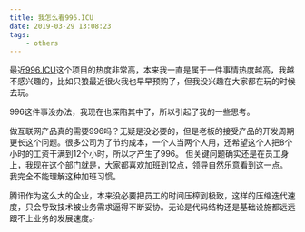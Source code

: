 ```yaml
---
title: 我怎么看996.ICU
date: 2019-03-29 13:08:23
tags:
    - others
---
```


最近[996.ICU](https://github.com/996icu/996.ICU)这个项目的热度非常高，本来我一直是属于一件事情热度越高，我越不感兴趣的，比如只狼最近很火我也早早预购了，但我没兴趣在大家都在玩的时候去玩。

996这件事没办法，我现在也深陷其中了，所以引起了我的一些思考。

做互联网产品真的需要996吗？无疑是没必要的，但是老板的接受产品的开发周期更长这个问题。很多公司为了节约成本，一个人当两个人用，还希望这个人把8个小时的工资干满到12个小时，所以才产生了996。
但关键问题确实还是在员工身上，我现在这个部门就是，大家都喜欢加班到12点，领导自然乐意看到这一点。我完全不能理解这种加班习惯。

腾讯作为这么大的企业，本来没必要把员工的时间压榨到极致，这样的压缩迭代速度，只会导致技术被业务需求逼得不断妥协。无论是代码结构还是基础设施都远远跟不上业务的发展速度。·
